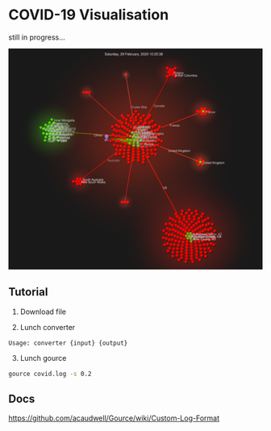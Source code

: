 # COVID-19 Visualisation
still in progress...


![Image of COVID19](2020-03-20_18h15_00.png)


## Tutorial

1. Download file

2. Lunch converter
~~~
Usage: converter {input} {output}
~~~

3. Lunch gource 

~~~ bash
gource covid.log -s 0.2
~~~

## Docs
https://github.com/acaudwell/Gource/wiki/Custom-Log-Format
